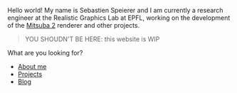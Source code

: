 Hello world! My name is Sebastien Speierer and I am currently a research engineer at the Realistic Graphics Lab at EPFL, working on the development of the [Mitsuba 2](https://github.com/mitsuba-renderer/mitsuba2/) renderer and other projects.

> YOU SHOUDN'T BE HERE: this website is WIP

What are you looking for?

- [About me](about.md)
- [Projects](projects.md)
- [Blog](post_01.md)
